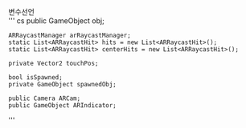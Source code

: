 변수선언   
''' cs
    public GameObject obj;

    ARRaycastManager arRaycastManager;
    static List<ARRaycastHit> hits = new List<ARRaycastHit>();
    static List<ARRaycastHit> centerHits = new List<ARRaycastHit>();

    private Vector2 touchPos;

    bool isSpawned;
    private GameObject spawnedObj;

    public Camera ARCam;
    public GameObject ARIndicator;
'''
